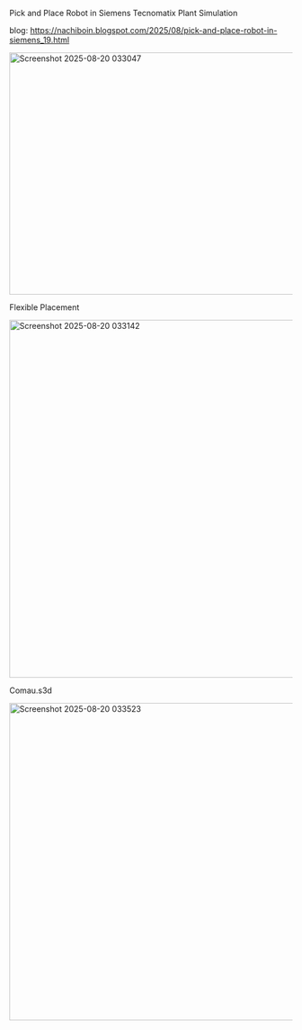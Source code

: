 Pick and Place Robot in Siemens Tecnomatix Plant Simulation

blog: https://nachiboin.blogspot.com/2025/08/pick-and-place-robot-in-siemens_19.html

<img width="1226" height="431" alt="Screenshot 2025-08-20 033047" src="https://github.com/user-attachments/assets/f58a17f9-fb23-4d34-a08e-98c93099cc11" />

Flexible Placement

<img width="1583" height="637" alt="Screenshot 2025-08-20 033142" src="https://github.com/user-attachments/assets/40a99026-7f07-4fec-acd7-d1ddf11ae073" />

Comau.s3d

<img width="877" height="565" alt="Screenshot 2025-08-20 033523" src="https://github.com/user-attachments/assets/d2f86d98-edf8-48d9-8fa9-878604068382" />

